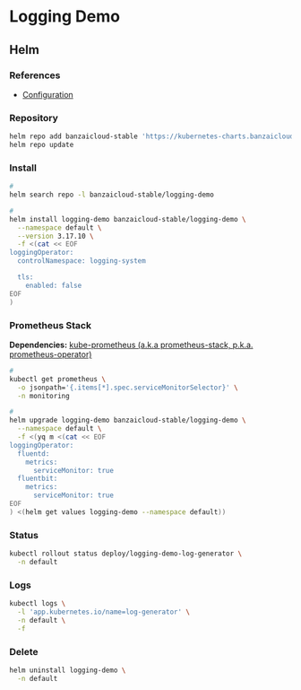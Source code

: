 # Logging Demo

## Helm

### References

- [Configuration](https://github.com/banzaicloud/logging-operator/tree/master/charts/logging-demo#configuration)

### Repository

```sh
helm repo add banzaicloud-stable 'https://kubernetes-charts.banzaicloud.com'
helm repo update
```

### Install

```sh
#
helm search repo -l banzaicloud-stable/logging-demo

#
helm install logging-demo banzaicloud-stable/logging-demo \
  --namespace default \
  --version 3.17.10 \
  -f <(cat << EOF
loggingOperator:
  controlNamespace: logging-system

  tls:
    enabled: false
EOF
)
```

### Prometheus Stack

**Dependencies:** [kube-prometheus (a.k.a prometheus-stack, p.k.a. prometheus-operator)](/prometheus/prometheus-stack.md)

```sh
#
kubectl get prometheus \
  -o jsonpath='{.items[*].spec.serviceMonitorSelector}' \
  -n monitoring

#
helm upgrade logging-demo banzaicloud-stable/logging-demo \
  --namespace default \
  -f <(yq m <(cat << EOF
loggingOperator:
  fluentd:
    metrics:
      serviceMonitor: true
  fluentbit:
    metrics:
      serviceMonitor: true
EOF
) <(helm get values logging-demo --namespace default))
```

### Status

```sh
kubectl rollout status deploy/logging-demo-log-generator \
  -n default
```

### Logs

```sh
kubectl logs \
  -l 'app.kubernetes.io/name=log-generator' \
  -n default \
  -f
```

### Delete

```sh
helm uninstall logging-demo \
  -n default
```
